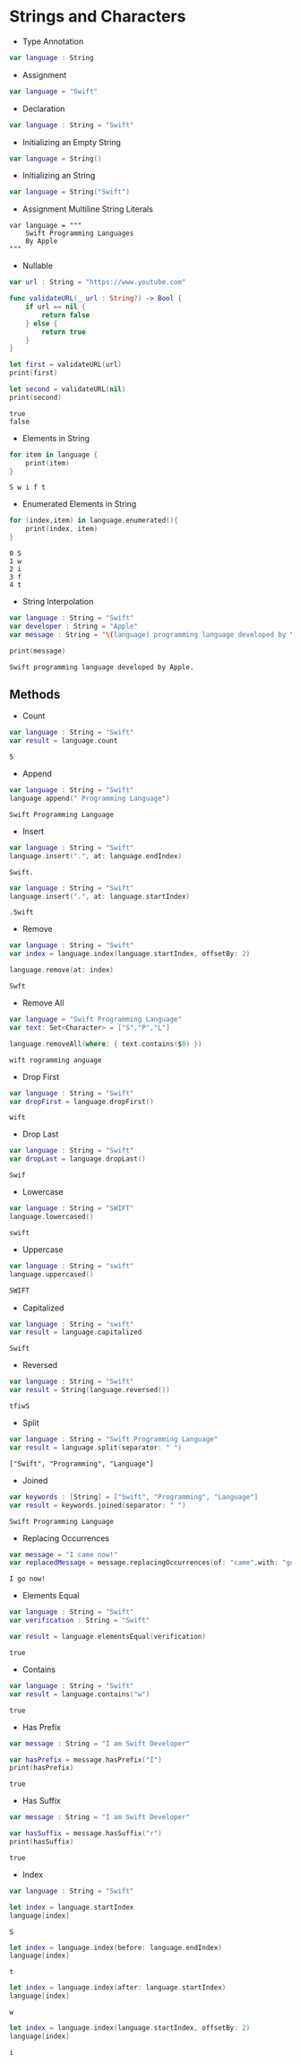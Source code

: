 # Strings and Characters
- Type Annotation
``` swift
var language : String
```

- Assignment
``` swift
var language = "Swift"
```

- Declaration
``` swift
var language : String = "Swift"
```

- Initializing an Empty String
``` swift
var language = String()
```

- Initializing an String
``` swift
var language = String("Swift")
```

- Assignment Multiline String Literals
```
var language = """
    Swift Programming Languages
    By Apple
"""
```
- Nullable
```swift
var url : String = "https://www.youtube.com"

func validateURL(_ url : String?) -> Bool {
    if url == nil {
        return false
    } else {
        return true
    }
}

let first = validateURL(url)
print(first)

let second = validateURL(nil)
print(second)
```
```
true
false
```

- Elements in String
```swift
for item in language {
    print(item)
}
```
```
S w i f t
```

- Enumerated Elements in String
```swift
for (index,item) in language.enumerated(){
    print(index, item)
}
```
```
0 S
1 w
2 i
3 f
4 t
```

- String Interpolation
```swift
var language : String = "Swift"
var developer : String = "Apple"
var message : String = "\(language) programming language developed by \(developer)."

print(message)
```
```
Swift programming language developed by Apple.
```

## Methods

- Count
```swift
var language : String = "Swift"
var result = language.count
```
```
5
```

- Append
```swift
var language : String = "Swift"
language.append(" Programming Language")
```
```
Swift Programming Language
```

- Insert
```swift
var language : String = "Swift"
language.insert(".", at: language.endIndex)
```
```
Swift.
```
```swift
var language : String = "Swift"
language.insert(".", at: language.startIndex)
```
```
.Swift
```

- Remove
```swift
var language : String = "Swift"
var index = language.index(language.startIndex, offsetBy: 2)

language.remove(at: index)
```
```
Swft
```

- Remove All
```swift
var language = "Swift Programming Language"
var text: Set<Character> = ["S","P","L"]

language.removeAll(where: { text.contains($0) })
```
```
wift rogramming anguage
```

- Drop First
```swift
var language : String = "Swift"
var dropFirst = language.dropFirst()
```
```
wift
```

- Drop Last
```swift
var language : String = "Swift"
var dropLast = language.dropLast()
```
```
Swif
```

- Lowercase
```swift
var language : String = "SWIFT"
language.lowercased()
```
```
swift
```

- Uppercase
```swift
var language : String = "swift"
language.uppercased()
```
```swift
SWIFT
```

- Capitalized
```swift
var language : String = "swift"
var result = language.capitalized
```
```
Swift
```

- Reversed
```Swift
var language : String = "Swift"
var result = String(language.reversed())
```
```
tfiwS
```

- Split
```swift
var language : String = "Swift Programming Language"
var result = language.split(separator: " ")
```
```
["Swift", "Programming", "Language"]
```

- Joined
```swift
var keywords : [String] = ["Swift", "Programming", "Language"]
var result = keywords.joined(separator: " ")
```
```
Swift Programming Language
```

- Replacing Occurrences
```swift
var message = "I came now!"
var replacedMessage = message.replacingOccurrences(of: "came",with: "go")
```
```
I go now!
```

- Elements Equal
```swift
var language : String = "Swift"
var verification : String = "Swift"

var result = language.elementsEqual(verification)
```
```
true
```

- Contains
```swift
var language : String = "Swift"
var result = language.contains("w")
```
```
true
```

- Has Prefix
```swift
var message : String = "I am Swift Developer"

var hasPrefix = message.hasPrefix("I")
print(hasPrefix)
```
```
true
```

- Has Suffix
```swift
var message : String = "I am Swift Developer"

var hasSuffix = message.hasSuffix("r")
print(hasSuffix)
```
```
true
```

- Index
```swift
var language : String = "Swift"
```

```swift
let index = language.startIndex
language[index]
```
```
S
```

```swift
let index = language.index(before: language.endIndex)
language[index]
```
```
t
```

```swift
let index = language.index(after: language.startIndex)
language[index]
```
```
w
```

```swift
let index = language.index(language.startIndex, offsetBy: 2)
language[index]
```
```
i
```
